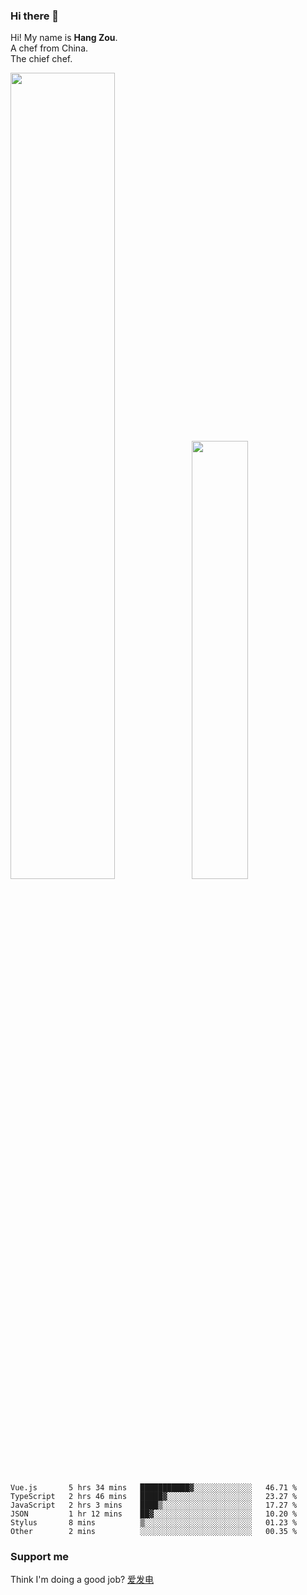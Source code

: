 ### Hi there 👋

Hi! My name is **Hang Zou**.  
A chef from China.  
The chief chef.

<img align="" width="57.5%" src="https://github-readme-stats.vercel.app/api?username=zouhangwithsweet&hide_title=true&hide_border=true&show_icons=true&include_all_commits=true&line_height=21" /><img align="" width="42.4%" src="https://github-readme-stats.vercel.app/api/top-langs/?username=zouhangwithsweet&hide_title=true&hide_border=true&layout=compact" />

<!--START_SECTION:waka-->

```text
Vue.js       5 hrs 34 mins   ███████████▓░░░░░░░░░░░░░   46.71 %
TypeScript   2 hrs 46 mins   █████▓░░░░░░░░░░░░░░░░░░░   23.27 %
JavaScript   2 hrs 3 mins    ████▒░░░░░░░░░░░░░░░░░░░░   17.27 %
JSON         1 hr 12 mins    ██▓░░░░░░░░░░░░░░░░░░░░░░   10.20 %
Stylus       8 mins          ▒░░░░░░░░░░░░░░░░░░░░░░░░   01.23 %
Other        2 mins          ░░░░░░░░░░░░░░░░░░░░░░░░░   00.35 %
```

<!--END_SECTION:waka-->

### Support me

Think I'm doing a good job? [爱发电](https://afdian.net/@zouhangsweet)
